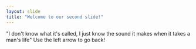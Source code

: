 ```yaml
---
layout: slide
title: "Welcome to our second slide!"
---
```

"I don't know what it's called, I just know the sound it makes when it takes a man's life"
Use the left arrow to go back!
